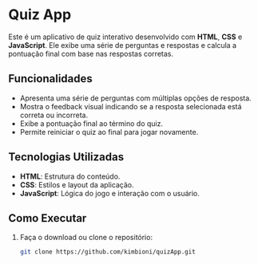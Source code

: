 # Quiz App

Este é um aplicativo de quiz interativo desenvolvido com **HTML**, **CSS** e **JavaScript**. Ele exibe uma série de perguntas e respostas e calcula a pontuação final com base nas respostas corretas.

## Funcionalidades

- Apresenta uma série de perguntas com múltiplas opções de resposta.
- Mostra o feedback visual indicando se a resposta selecionada está correta ou incorreta.
- Exibe a pontuação final ao término do quiz.
- Permite reiniciar o quiz ao final para jogar novamente.

## Tecnologias Utilizadas

- **HTML**: Estrutura do conteúdo.
- **CSS**: Estilos e layout da aplicação.
- **JavaScript**: Lógica do jogo e interação com o usuário.

## Como Executar

1. Faça o download ou clone o repositório:

   ```bash
   git clone https://github.com/kimbioni/quizApp.git
